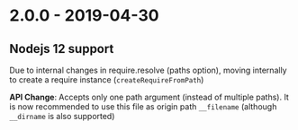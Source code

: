 # 2.0.0 - 2019-04-30
## Nodejs 12 support
Due to internal changes in require.resolve (paths option), moving internally to create a require instance (`createRequireFromPath`)

**API Change**: Accepts only one path argument (instead of multiple paths). It is now recommended to use this file as origin path `__filename` (although `__dirname` is also supported)
